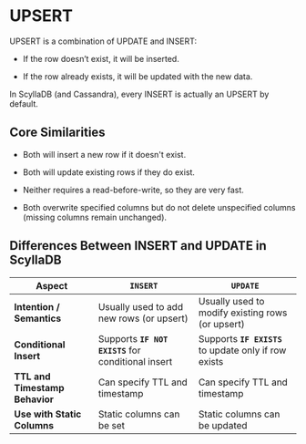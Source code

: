 # UPSERT

UPSERT is a combination of UPDATE and INSERT:

- If the row doesn’t exist, it will be inserted.

- If the row already exists, it will be updated with the new data.

In ScyllaDB (and Cassandra), every INSERT is actually an UPSERT by default.

## Core Similarities

- Both will insert a new row if it doesn't exist.

- Both will update existing rows if they do exist.

- Neither requires a read-before-write, so they are very fast.

- Both overwrite specified columns but do not delete unspecified columns (missing columns remain unchanged).

## Differences Between INSERT and UPDATE in ScyllaDB

| Aspect               | `INSERT`                                         | `UPDATE`                                    |
|----------------------|-------------------------------------------------|---------------------------------------------|
| **Intention / Semantics** | Usually used to add new rows (or upsert)          | Usually used to modify existing rows (or upsert) |
| **Conditional Insert** | Supports **`IF NOT EXISTS`** for conditional insert | Supports **`IF EXISTS`** to update only if row exists |
| **TTL and Timestamp Behavior** | Can specify TTL and timestamp                  | Can specify TTL and timestamp                 |
| **Use with Static Columns** | Static columns can be set                        | Static columns can be updated                  |
